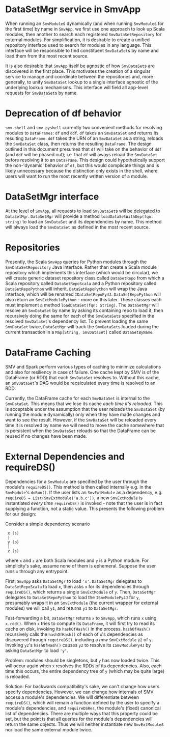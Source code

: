 # DataSetMgr service in SmvApp

When running an `SmvModule`s dynamically (and when running `SmvModule`s for the first time) by name in `SmvApp`, we first use one approach to look up Scala modules, then another to search each registered `SmvDataSetRepository` for external modules. For simplification, it is desirable to create a unified repository interface used to search for modules in any language. This interface will be responsible to find constituent `SmvDataSet`s by name and load them from the most recent source.

It is also desirable that `SmvApp` itself be agnostic of how `SmvDataSet`s are discovered in the first place. This motivates the creation of a singular service to manage and coordinate between the repositories and, more generally, to unify `SmvDataSet` lookup to a single interface agnostic of the underlying lookup mechanisms. This interface will field all app-level requests for `SmvDataSet`s by name.


# Deprecation of df behavior

`smv-shell` and `smv-pyshell` currently two convenient methods for resolving modules to `DataFrames`: `df` and `ddf`. `df` takes an `SmvDataSet` and returns its resulting `DataFrame`. `ddf` takes the URN of an `SmvDataSet` as a string, reloads the `SmvDataSet` class, then returns the resulting `DataFrame`. The design outlined in this document presumes that `df` will take on the behavior of `ddf` (and `ddf` will be phased out); i.e. that `df` will aways reload the `SmvDataSet` before resolving it to an `DataFrame`. This design could hypothetically support the non-'dynamic' behavior of `df`, but this would complicate things and is likely unnecessary because the distinction only exists in the shell, where users will want to run the most recently written version of a module.


# DataSetMgr interface

At the level of `SmvApp`, all requests to load `SmvDataSet`s will be delegated to `DataSetMgr`. `DataSetMgr` will provide a method `loadDataSetWithDep(fqn: string)` to load an `SmvDataSet` and its dependencies by name. This method will always load the `SmvDataSet` as defined in the most recent source.


# Repositories

Presently, the Scala `SmvApp` queries for Python modules through the `SmvDataSetRepository` Java interface. Rather than create a Scala module repository which implements this interface (which would be circular), we will create generic dataset repository class called `DataSetRepo` from which a Scala repository called `DataSetRepoScala` and a Python repository called `DataSetRepoPython` will inherit.  `DataSetRepoPython` will wrap the Java interface, which will be renamed `IDataSetRepoPy4J`. `DataSetRepoPython` will also return an `SmvExtModulePython` - more on this later. These classes each must implement a method `loadDataSet(fqn: String)`. The `DataSetMgr` will resolve an `SmvDataSet` by name by asking its containing repo to load it, then recursively doing the same for each of the `SmvDataSet`s specified in the resolved `SmvDataSet`'s dependency list. To prevent loading the same `SmvDataSet` twice, `DataSetMgr` will track the `SmvDataSet`s loaded during the current transaction in a `Map[String, SmvDataSet]` called `DataSetByName`.


# DataFrame Caching

SMV and Spark perform various types of caching to minimize calculations and also for resiliency in case of failure. One cache kept by SMV is of the DataFrame (or RDD) that each `SmvDataSet` resolves to. Without this cache, an `SmvDataSet`'s DAG would be recalculated every time is resolved to an RDD.

Currently, the DataFrame cache for each `SmvDataSet` is internal to the `SmvDataSet`. This means that we lose its cache _each time it's reloaded_. This is acceptable under the assumption that the user reloads the `SmvDataSet` (by running the module dynamically) only when they have made changes and want to see the result. However, if the `SmvDataSet` will be reloaded every time it is resolved by name we will need to move the cache somewhere that is persistent when the `SmvDataSet` reloads so that the DataFrame can be reused if no changes have been made.


# External Dependencies and requireDS()

Dependencies for a `SmvModule` are specified by the user through the module's `requireDS()`. This method is then called internally e.g. in the `SmvModule`'s `doRun()`. If the user lists an `SmvExtModule` as a dependency, e.g. `requireDS = List(SmvExtModule('a.b.c'))`, a new `SmvExtModule` is instantiated _every time_ `requireDS()` is invoked - note that the user is in fact supplying a function, not a static value. This presents the following problem for our design:

Consider a simple dependency scenario
```
 x (s)
 |
 y (p)
 |
 z (s)
```
where `x` and `z` are both Scala modules and `y` is a Python module. For simplicity's sake, assume none of them is ephemeral. Suppose the user runs `x` through any entrypoint.

First, `SmvApp` asks `DataSetMgr` to load `'x'`. `DataSetMgr` delegates to `DataSetRepoScala` to load `x`, then asks `x` for its dependencies through `requireDS()`, which returns a single `SmvExtModule` of `y`. Then, `DataSetMgr` delegates to `DataSetRepoPython` to load the `ISmvModulePy4J` for `y`, presumably wraps it in an `SmvExtModule` (the current wrapper for external modules) we will call `y1`, and returns `y1` to `DataSetMgr`.

Fast-forwarding a bit, `DataSetMgr` returns `x` to `SmvApp`, which runs `x` using `x.rdd()`. When `x` tries to compute its `DataFrame`, it will first try to read its cache on disk, invoking its `hashOfHash()` in the process. `hashOfHash()` recursively calls the `hashOfHash()` of each of `x`'s dependencies as discovered through `requireDS()`, including a _new_ `SmvExtModule` `y2` of `y`. Invoking `y2`'s `hashOfHash()` causes `y2` to resolve its `ISmvModulePy4J` by asking `DataSetMgr` to load `'y'`.

Problem: modules should be singletons, but `y` has now loaded twice. This will occur again when `x` resolves the RDDs of its dependencies. Also, each time this occurs, the entire dependency tree of `y` (which may be quite large) is reloaded.

Solution: For backwards compatibility's sake, we can't change how users specify dependencies. However, we can change how internals of SMV access a module's dependencies. We will differentiate between `requireDS()`, which will remain a function defined by the user to specify a module's dependencies, and `requireDSRes`, the module's (fixed) canonical list of dependencies. There are multiple ways that this property could be set, but the point is that all queries for the module's dependencies will return the same objects. Thus we will neither instantiate new `SmvExtModule`s nor load the same external module twice.
